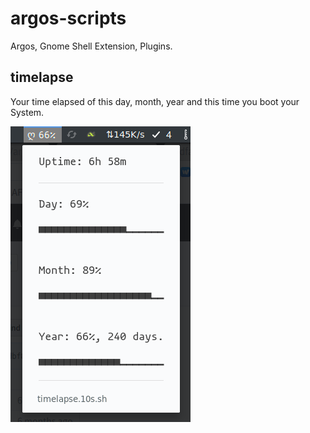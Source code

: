 # argos-scripts
Argos, Gnome Shell Extension, Plugins.

## timelapse

Your time elapsed of this day, month, year and this time you boot your System.

![](screenshots/timelapse.png)
